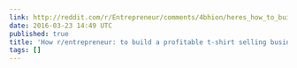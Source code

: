 ```yaml
---
link: http://reddit.com/r/Entrepreneur/comments/4bhion/heres_how_to_build_a_profitable_tshirt_selling/
date: 2016-03-23 14:49 UTC
published: true
title: 'How r/entrepreneur: to build a profitable t-shirt selling business'
tags: []
---
```



